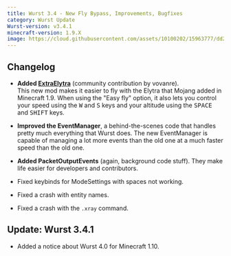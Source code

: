 ```yaml
---
title: Wurst 3.4 - New Fly Bypass, Improvements, Bugfixes
category: Wurst Update
Wurst-version: v3.4.1
minecraft-version: 1.9.X
image: https://cloud.githubusercontent.com/assets/10100202/15963777/dd2ff482-2f14-11e6-83ac-441ad3dcb47a.jpg
---
```

## Changelog

- **Added [ExtraElytra](/wiki/Mods/ExtraElytra)** (community contribution by vovanre).  
This new mod makes it easier to fly with the Elytra that Mojang added in Minecraft 1.9. When using the "Easy fly" option, it also lets you control your speed using the <kbd>W</kbd> and <kbd>S</kbd> keys and your altitude using the <kbd>SPACE</kbd> and <kbd>SHIFT</kbd> keys.

- **Improved the EventManager**, a behind-the-scenes code that handles pretty much everything that Wurst does. The new EventManager is capable of managing a lot more events than the old one at a much faster speed than the old one.

- **Added PacketOutputEvents** (again, background code stuff). They make life easier for developers and contributors.

- Fixed keybinds for ModeSettings with spaces not working.

- Fixed a crash with entity names.

- Fixed a crash with the `.xray` command.

## Update: Wurst 3.4.1

- Added a notice about Wurst 4.0 for Minecraft 1.10.
